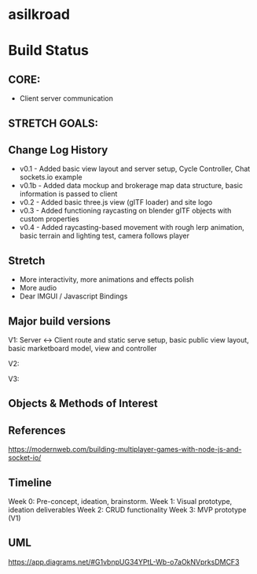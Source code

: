 # asilkroad

# Build Status
## CORE:
- Client server communication

## STRETCH GOALS:
## Change Log History
- v0.1 - Added basic view layout and server setup, Cycle Controller, Chat sockets.io example 
- v0.1b - Added data mockup and brokerage map data structure, basic information is passed to client 
- v0.2 - Added basic three.js view (gITF loader) and site logo 
- v0.3 - Added functioning raycasting on blender gITF objects with custom properties
- v0.4 - Added raycasting-based movement with rough lerp animation, basic terrain and lighting test, camera follows player

## Stretch
- More interactivity, more animations and effects polish
- More audio
- Dear IMGUI / Javascript Bindings

## Major build versions
V1: Server <-> Client route and static serve setup, basic public view layout, basic marketboard model, view and controller

V2: 

V3: 

## Objects & Methods of Interest

## References
https://modernweb.com/building-multiplayer-games-with-node-js-and-socket-io/

## Timeline
Week 0: Pre-concept, ideation, brainstorm. 
Week 1: Visual prototype, ideation deliverables
Week 2: CRUD functionality
Week 3: MVP prototype (V1) 

## UML
https://app.diagrams.net/#G1vbnpUG34YPtL-Wb-o7aOkNVprksDMCF3
